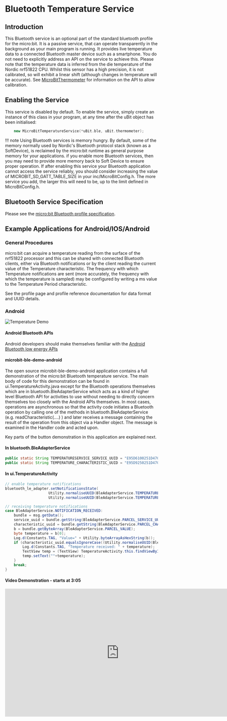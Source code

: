 # Bluetooth Temperature Service

## Introduction

This Bluetooth service is an optional part of the standard bluetooth profile for the micro:bit. It is a passive service, that can operate transparently in the
background as your main program is running. It provides live temperature data to a connected Bluetooth master device such as a smartphone. You do not need to explicitly address an API on the service to achieve this.
Please note that the temperature data is inferred from the die temperature of the Nordic nrf51822 CPU. Whilst this sensor has a high precision, it is not calibrated, so will exhibit
a linear shift (although changes in temperature will be accurate). See [MicroBitThermometer](/ubit/thermometer.md) for information on the API to allow calibration.

## Enabling the Service

This service is disabled by default. To enable the service, simply create an instance of this class in your program, at any time after the uBit object has been initialised:

```cpp
    new MicroBitTemperatureService(*uBit.ble, uBit.thermometer);
```

!!! note
    Using Bluetooth services is memory hungry. By default, some of the memory normally used by Nordic's Bluetooth protocol stack (known as a SoftDevice), is reclaimed by the micro:bit runtime as general purpose memory for your applications. if you enable more Bluetooth services, then you may need to provide more memory back to Soft Device to ensure proper operation. If after enabling this service your Bluetooth application cannot access the service reliably, you should consider increasing the value of MICROBIT_SD_GATT_TABLE_SIZE in your inc/MicroBitConfig.h. The more service you add, the larger this will need to be, up to the limit defined in MicroBitConfig.h.

## Bluetooth Service Specification

 Please see the [micro:bit Bluetooth profile specification](../resources/bluetooth/microbit-profile-V1.9-Level-2.pdf).

## Example Applications for Android/IOS/Android


### General Procedures

micro:bit can acquire a temperature reading from the surface of the nrf51822 processor and this can be shared with connected Bluetooth clients, either via Bluetooth notifications or by the client reading the current value of the Temperature characteristic. The frequency with which Temperature notifications are sent (more accurately, the frequency with which the temperature is sampled) may be configured by writing a ms value to the Temperature Period characteristic.  


See the profile page and profile reference documentation for data format and UUID details.

### Android

<img src="../../resources/bluetooth/temperature_demo.png" alt="Temperature Demo">

#### Android Bluetooth APIs

Android developers should make themselves familiar with the [Android Bluetooth low energy APIs](http://developer.android.com/guide/topics/connectivity/bluetooth-le.html)

#### microbit-ble-demo-android

The open source microbit-ble-demo-android application contains a full demonstration of the micro:bit Bluetooth temperature service. The main body of code for this demonstration can be found in ui.TemperatureActivity.java except for the Bluetooth operations themselves which are in bluetooth.BleAdapterService which acts as a kind of higher level Bluetooth API for activities to use without needing to directly concern themselves too closely with the Android APIs themselves. In most cases, operations are asynchronous so that the activity code initiates a Bluetooth operation by calling one of the methods in bluetooth.BleAdapterService (e.g. readCharacteristic(....) ) and later receives a message containing the result of the operation from this object via a Handler object. The message is examined in the Handler code and acted upon.

Key parts of the button demonstration in this application are explained next.

#### In bluetooth.BleAdapterService

``` java
public static String TEMPERATURESERVICE_SERVICE_UUID = "E95D6100251D470AA062FA1922DFA9A8";
public static String TEMPERATURE_CHARACTERISTIC_UUID = "E95D9250251D470AA062FA1922DFA9A8";
```

#### In ui.TemperatureActivity

``` java
// enable temperature notifications
bluetooth_le_adapter.setNotificationsState(
                    Utility.normaliseUUID(BleAdapterService.TEMPERATURESERVICE_SERVICE_UUID), 
                    Utility.normaliseUUID(BleAdapterService.TEMPERATURE_CHARACTERISTIC_UUID), true)
```


```java
// receiving temperature notifications
case BleAdapterService.NOTIFICATION_RECEIVED:
    bundle = msg.getData();
    service_uuid = bundle.getString(BleAdapterService.PARCEL_SERVICE_UUID);
    characteristic_uuid = bundle.getString(BleAdapterService.PARCEL_CHARACTERISTIC_UUID);
    b = bundle.getByteArray(BleAdapterService.PARCEL_VALUE);
    byte temperature = b[0];
    Log.d(Constants.TAG, "Value=" + Utility.byteArrayAsHexString(b));
    if (characteristic_uuid.equalsIgnoreCase((Utility.normaliseUUID(BleAdapterService.TEMPERATURE_CHARACTERISTIC_UUID)))) {
        Log.d(Constants.TAG, "Temperature received: " + temperature);
        TextView temp = (TextView) TemperatureActivity.this.findViewById(R.id.temperature);
        temp.setText(""+temperature);
    }
    break;
}
```


#### Video Demonstration - starts at 3:05

<iframe src="https://player.vimeo.com/video/153078747" width="750" height="422" frameborder="0" webkitallowfullscreen mozallowfullscreen allowfullscreen></iframe>



